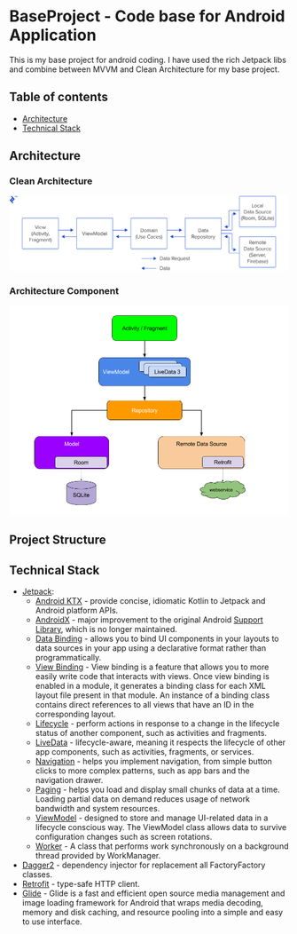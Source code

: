 # BaseProject - Code base for Android Application
This is my base project for android coding. I have used the rich Jetpack libs and combine between MVVM and Clean Architecture for my base project.

## Table of contents
* [Architecture](#architecture)
* [Technical Stack](#technical_stack)

## Architecture
### Clean Architecture
[![Screenshot](attach_clean_architecture.png)](https://www.toptal.com/android/android-apps-mvvm-with-clean-architecture)

### Architecture Component
[![Screenshot](attach_architecture_component.png)](https://developer.android.com/jetpack/guide)

## Project Structure

## Technical Stack
- [Jetpack](https://developer.android.com/jetpack):
    - [Android KTX](https://developer.android.com/kotlin/ktx.html) - provide concise, idiomatic Kotlin to Jetpack and Android platform APIs.
    - [AndroidX](https://developer.android.com/jetpack/androidx) - major improvement to the original Android [Support Library](https://developer.android.com/topic/libraries/support-library/index), which is no longer maintained.
    - [Data Binding](https://developer.android.com/topic/libraries/data-binding/) - allows you to bind UI components in your layouts to data sources in your app using a declarative format rather than programmatically.
    - [View Binding](https://developer.android.com/topic/libraries/view-binding/) - View binding is a feature that allows you to more easily write code that interacts with views. Once view binding is enabled in a module, it generates a binding class for each XML layout file present in that module. An instance of a binding class contains direct references to all views that have an ID in the corresponding layout.
    - [Lifecycle](https://developer.android.com/topic/libraries/architecture/lifecycle) - perform actions in response to a change in the lifecycle status of another component, such as activities and fragments.
    - [LiveData](https://developer.android.com/topic/libraries/architecture/livedata) - lifecycle-aware, meaning it respects the lifecycle of other app components, such as activities, fragments, or services.
    - [Navigation](https://developer.android.com/guide/navigation/) - helps you implement navigation, from simple button clicks to more complex patterns, such as app bars and the navigation drawer.
    - [Paging](https://developer.android.com/topic/libraries/architecture/paging/) - helps you load and display small chunks of data at a time. Loading partial data on demand reduces usage of network bandwidth and system resources.
    - [ViewModel](https://developer.android.com/topic/libraries/architecture/viewmodel) - designed to store and manage UI-related data in a lifecycle conscious way. The ViewModel class allows data to survive configuration changes such as screen rotations.
    - [Worker](https://developer.android.com/reference/androidx/work/Worker) - A class that performs work synchronously on a background thread provided by WorkManager.
- [Dagger2](https://dagger.dev/) - dependency injector for replacement all FactoryFactory classes.
- [Retrofit](https://square.github.io/retrofit/) - type-safe HTTP client.
- [Glide](https://github.com/bumptech/glide) - Glide is a fast and efficient open source media management and image loading framework for Android that wraps media decoding, memory and disk caching, and resource pooling into a simple and easy to use interface.





